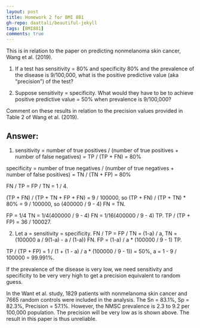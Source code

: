 ```yaml
---
layout: post
title: Homework 2 for BMI 881
gh-repo: daattali/beautiful-jekyll
tags: [BMI881]
comments: true
---
```


This is in relation to the paper on predicting nonmelanoma skin cancer, Wang et al. (2019).

1. If a test has sensitivity = 80% and specificity 80% and the prevalence of the disease is 9/100,000, what is the positive predictive value (aka “precision”) of the test?

2. Suppose sensitivity = specificity. What would they have to be to achieve positive predictive value = 50% when prevalence is 9/100,000?

Comment on these results in relation to the precision values provided in Table 2 of Wang et al. (2019).

## Answer:

1. sensitivity =  number of true positives / (number of true positives + number of false negatives) = TP / (TP + FN) = 80%

specificity = number of true negatives / (number of true negatives + number of false positives) = TN / (TN + FP) = 80%

FN / TP = FP / TN = 1 / 4.

(TP + FN) / (TP + TN + FP + FN) = 9 / 100000, so (TP + FN) / (TP + TN) * 80% = 9 / 100000, so (400000 / 9 - 4) FN = TN.

FP = 1/4 TN = 1/4(400000 / 9 - 4) FN = 1/16(400000 / 9 - 4) TP. TP / (TP + FP) = 36 / 100027.

2. Let a = sensitivity = specificity. FN / TP = FP / TN = (1-a) / a, TN = (100000 a / 9(1-a) - a / (1-a)) FN. FP = (1-a) / a * (100000 / 9 - 1) TP.

TP / (TP + FP) = 1 / (1 + (1 - a) / a * (100000 / 9 - 1)) = 50%, a = 1 - 9 / 100000 = 99.991%.

If the prevalence of the disease is very low, we need sensitivity and specificity to be very very high to get a precision equivalent to random guess.

In the Want et al. study, 1829 patients with nonmelanoma skin cancer and 7665 random controls were included in the analysis. The Sn = 83.1%, Sp = 82.3%, Precision = 57.1%. However, the NMSC prevalence is 2.3 to 9.2 per 100,000 population. The precision will be very low as is shown above. The result in this paper is thus unreliable.
 	
